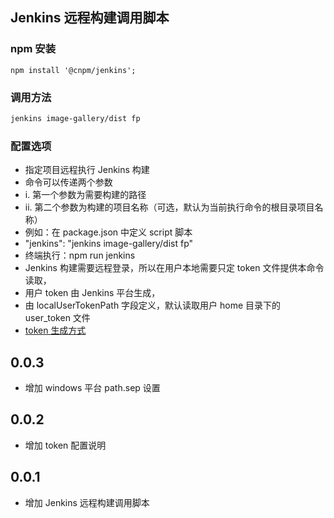 ## Jenkins 远程构建调用脚本


### npm 安装

`npm install '@cnpm/jenkins';`


### 调用方法

```bash
jenkins image-gallery/dist fp
```

### 配置选项

 * 指定项目远程执行 Jenkins 构建
 * 命令可以传递两个参数
 *  i. 第一个参数为需要构建的路径
 *  ii. 第二个参数为构建的项目名称（可选，默认为当前执行命令的根目录项目名称）
 * 例如：在 package.json 中定义 script 脚本
 *  "jenkins": "jenkins image-gallery/dist fp"
 *  终端执行：npm run jenkins
 * Jenkins 构建需要远程登录，所以在用户本地需要只定 token 文件提供本命令读取，
 *  用户 token 由 Jenkins 平台生成，
 *  由 localUserTokenPath 字段定义，默认读取用户 home 目录下的 user_token 文件
 * [token 生成方式](http://confluence.chinaso365.com/pages/viewpage.action?pageId=48759843)


## 0.0.3

* 增加 windows 平台 path.sep 设置


## 0.0.2

* 增加 token 配置说明


## 0.0.1

* 增加 Jenkins 远程构建调用脚本
